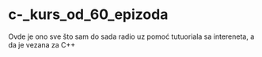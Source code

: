 # c-_kurs_od_60_epizoda
Ovde je ono sve što sam do sada radio uz pomoć tutuoriala sa intereneta, a da je vezana za C++

